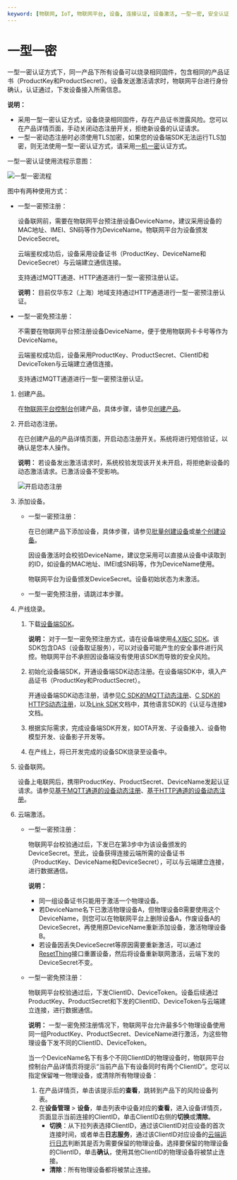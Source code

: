 ```yaml
---
keyword: [物联网, IoT, 物联网平台, 设备, 连接认证, 设备激活, 一型一密, 安全认证, 动态注册, 产品证书, ProductKey, ProductSecret, DeviceSecret, DeviceToken, ClientID]
---
```


# 一型一密

一型一密认证方式下，同一产品下所有设备可以烧录相同固件，包含相同的产品证书（ProductKey和ProductSecret）。设备发送激活请求时，物联网平台进行身份确认，认证通过，下发设备接入所需信息。

**说明：**

-   采用一型一密认证方式，设备烧录相同固件，存在产品证书泄露风险。您可以在产品详情页面，手动关闭动态注册开关，拒绝新设备的认证请求。
-   一型一密动态注册时必须使用TLS加密，如果您的设备端SDK无法运行TLS加密，则无法使用一型一密认证方式，请采用[一机一密](/cn.zh-CN/设备接入/设备安全认证/一机一密.md)认证方式。

一型一密认证使用流程示意图：

![一型一密流程](https://static-aliyun-doc.oss-accelerate.aliyuncs.com/assets/img/zh-CN/3545559951/p133168.jpg)

图中有两种使用方式：

-   一型一密预注册：

    设备联网前，需要在物联网平台预注册设备DeviceName，建议采用设备的MAC地址、IMEI、SN码等作为DeviceName。物联网平台为设备颁发DeviceSecret。

    云端鉴权成功后，设备采用设备证书（ProductKey、DeviceName和DeviceSecret）与云端建立通信连接。

    支持通过MQTT通道、HTTP通道进行一型一密预注册认证。

    **说明：** 目前仅华东2（上海）地域支持通过HTTP通道进行一型一密预注册认证。

-   一型一密免预注册：

    不需要在物联网平台预注册设备DeviceName，便于使用物联网卡卡号等作为DeviceName。

    云端鉴权成功后，设备采用ProductKey、ProductSecret、ClientID和DeviceToken与云端建立通信连接。

    支持通过MQTT通道进行一型一密预注册认证。


1.  创建产品。

    在[物联网平台控制台](http://iot.console.aliyun.com/)创建产品，具体步骤，请参见[创建产品](/cn.zh-CN/设备接入/创建产品.md)。

2.  开启动态注册。

    在已创建产品的产品详情页面，开启动态注册开关。系统将进行短信验证，以确认是您本人操作。

    **说明：** 若设备发出激活请求时，系统校验发现该开关未开启，将拒绝新设备的动态激活请求。已激活设备不受影响。

    ![开启动态注册](https://static-aliyun-doc.oss-accelerate.aliyuncs.com/assets/img/zh-CN/3545559951/p131592.png)

3.  添加设备。

    -   一型一密预注册：

        在已创建产品下添加设备，具体步骤，请参见[批量创建设备](/cn.zh-CN/设备接入/创建设备/批量创建设备.md)或[单个创建设备](/cn.zh-CN/设备接入/创建设备/单个创建设备.md)。

        因设备激活时会校验DeviceName，建议您采用可以直接从设备中读取到的ID，如设备的MAC地址、IMEI或SN码等，作为DeviceName使用。

        物联网平台为设备颁发DeviceSecret。设备初始状态为未激活。

    -   一型一密免预注册，请跳过本步骤。
4.  产线烧录。

    1.  下载[设备端SDK](https://help.aliyun.com/product/93051.html)。

        **说明：** 对于一型一密免预注册方式，请在设备端使用[4.X版C SDK]()。该SDK包含DAS（设备取证服务），可以对设备可能产生的安全事件进行风控。物联网平台不承担因设备端没有使用该SDK而导致的安全风险。

    2.  初始化设备端SDK，开通设备端SDK动态注册。在设备端SDK中，填入产品证书（ProductKey和ProductSecret）。

        开通设备端SDK动态注册，请参见[C SDK的MQTT动态注册]()、[C SDK的HTTPS动态注册]()，以及[Link SDK](https://help.aliyun.com/product/93051.html)文档中，其他语言SDK的《认证与连接》文档。

    3.  根据实际需求，完成设备端SDK开发，如OTA开发、子设备接入、设备物模型开发、设备影子开发等。

    4.  在产线上，将已开发完成的设备SDK烧录至设备中。

5.  设备联网。

    设备上电联网后，携带ProductKey、ProductSecret、DeviceName发起认证请求。请参见[基于MQTT通道的设备动态注册](/cn.zh-CN/设备接入/使用开放协议自主接入/MQTT协议接入/基于MQTT通道的设备动态注册.md)、[基于HTTP通道的设备动态注册](/cn.zh-CN/设备管理/Alink协议/设备身份注册.md)。

6.  云端激活。

    -   一型一密预注册：

        物联网平台校验通过后，下发已在第3步中为该设备颁发的DeviceSecret。至此，设备获得连接云端所需的设备证书（ProductKey、DeviceName和DeviceSecret），可以与云端建立连接，进行数据通信。

        **说明：**

        -   同一组设备证书只能用于激活一个物理设备。
        -   若DeviceName名下已激活物理设备A，但物理设备B需要使用这个DeviceName，则您可以在物联网平台上删除设备A，作废设备A的DeviceSecret，再使用原DeviceName重新添加设备，激活物理设备B。
        -   若设备因丢失DeviceSecret等原因需要重新激活，可以通过[ResetThing](/cn.zh-CN/云端开发指南/云端API参考/设备管理/ResetThing.md)接口重置设备，然后将设备重新联网激活，云端下发的DeviceSecret不变。
    -   一型一密免预注册：

        物联网平台校验通过后，下发ClientID、DeviceToken。设备后续通过ProductKey、ProductSecret和下发的ClientID、DeviceToken与云端建立连接，进行数据通信。

        **说明：** 一型一密免预注册情况下，物联网平台允许最多5个物理设备使用同一组ProductKey、ProductSecret、DeviceName进行激活，为这些物理设备下发不同的ClientID、DeviceToken。

        当一个DeviceName名下有多个不同ClientID的物理设备时，物联网平台控制台产品详情页将提示“当前产品下有设备同时有两个ClientID”。您可以指定保留唯一物理设备，或清除所有物理设备：

        1.  在产品详情页，单击该提示后的**查看**，跳转到产品下的风险设备列表。
        2.  在**设备管理** \> **设备**，单击列表中设备对应的**查看**，进入设备详情页，页面显示当前连接的ClientID，单击ClientID右侧的**切换**或**清除**。
            -   **切换**：从下拉列表选择ClientID，通过该ClientID对应设备的首次连接时间，或者单击**日志服务**，通过该ClientID对应设备的[云端运行日志](/cn.zh-CN/监控运维/日志服务/云端运行日志.md)判断其是否为需要保留的物理设备。选择要保留的物理设备的ClientID，单击**确认**，使用其他ClientID的物理设备将被禁止连接。
            -   **清除**：所有物理设备都将被禁止连接。

